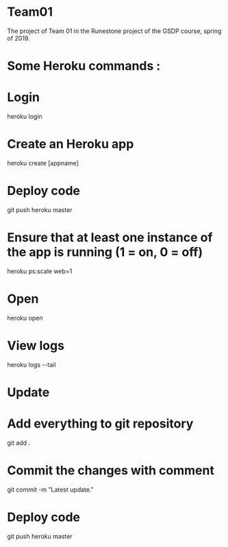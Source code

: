 # Team01
The project of Team 01 in the Runestone project of the GSDP course, spring of 2019.

# Some Heroku commands :

# Login
heroku login

# Create an Heroku app
heroku create [appname]

# Deploy code
git push heroku master

# Ensure that at least one instance of the app is running (1 = on, 0 = off)
heroku ps:scale web=1

# Open
heroku open

# View logs
heroku logs --tail

# Update
# Add everything to git repository
git add .
# Commit the changes with comment
git commit -m "Latest update."
# Deploy code
git push heroku master
